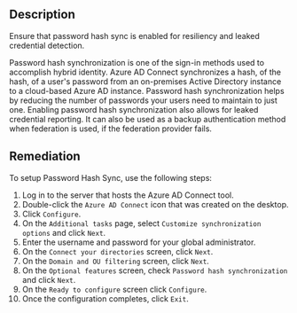 ## Description

Ensure that password hash sync is enabled for resiliency and leaked credential detection.

Password hash synchronization is one of the sign-in methods used to accomplish hybrid identity. Azure AD Connect synchronizes a hash, of the hash, of a user's password from an on-premises Active Directory instance to a cloud-based Azure AD instance. Password hash synchronization helps by reducing the number of passwords your users need to maintain to just one. Enabling password hash synchronization also allows for leaked credential reporting. It can also be used as a backup authentication method when federation is used, if the federation provider fails.

## Remediation

To setup Password Hash Sync, use the following steps:

1. Log in to the server that hosts the Azure AD Connect tool.
2. Double-click the `Azure AD Connect` icon that was created on the desktop.
3. Click `Configure`.
4. On the `Additional tasks` page, select `Customize synchronization options` and click `Next`.
5. Enter the username and password for your global administrator.
6. On the `Connect your directories` screen, click `Next`.
7. On the `Domain and OU filtering` screen, click `Next`.
8. On the `Optional features` screen, check `Password hash synchronization` and click `Next`.
9. On the `Ready to configure` screen click `Configure`.
10. Once the configuration completes, click `Exit`.
